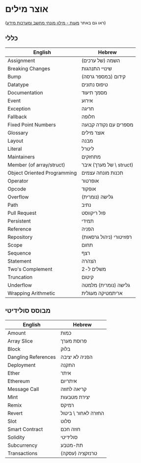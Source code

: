 # אוצר מילים
(ראו גם באתר [מעות - מילון מונחי מחשב ומערכות מידע](https://www.ribao.co.uk/lex7/glosMarkers/glosItems2.php))
## כללי

| English                     | Hebrew            |
| --------------------------- | ----------------- |
| Assignment                  | (של ערכים) השמה  |
| Breaking Changes            | שינויי התנהגות   |
| Bump                        | קידום (במספר גרסה) |
| Datatype                    | טיפוס נתונים     |
| Documentation               | מסמך תיעוד        |
| Event                       | אירוע             |
| Exception                   | חריגה             |
| Fallback                    | חלופה             |
| Fixed Point Numbers         | מספרים עם נקודה קבועה |
| Glossary                    | אוצר מילים        |
| Layout                      | מבנה              |
| Literal                     | ליטרל             |
| Maintainers                 | מתחזקים           |
| Member (of array/struct)    | איבר (של מערך \ struct) |
| Object Oriented Programming | תכנות מונחה עצמים |
| Operator                    | אופרטור           |
| Opcode                      | אופקוד            |
| Overflow                    | גלישה (נומרית)   |
| Path                        | נתיב              |
| Pull Request                | פול ריקווסט       |
| Persistent                  | תמידי              |
| Reference                   | הפניה             |
| Repository                  | רפוזיטורי (ניהול גרסאות) |
| Scope                       | תחום               |
| Sequence                    | רצף               |
| Statement                   | הצהרה              |
| Two's Complement            | משלים ל-2         |
| Truncation                  | קיטום             |
| Underflow                   | גלישה (נומרית) מלמטה |
| Wrapping Arithmetic         | אריתמטיקה מעגלית  |

## מבוסס סולידיטי

| English        | Hebrew     |
| -------------- | ---------- |
| Amount         | כמות       |
| Array Slice    | פרוסת מערך |
| Block          | בלוק       |
| Dangling References | הפניה לא יציבה |
| Deployment     | התקנה      |
| Ether          | איתר       |
| Ethereum       | איתריום    |
| Message Call   | קריאה לחוזה |
| Mint           | יצירת מטבעות |
| Remix          | רמיקס      |
| Revert         | החזרה לאחור \ ביטול |
| Slot           | סלוט       |
| Smart Contract | חוזה חכם   |
| Solidity       | סולידיטי   |
| Subcurrency    | תת-מטבע    |
| Transactions   | (עסקה) טרנזקציה   |
